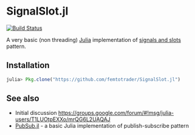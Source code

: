 # SignalSlot.jl

[![Build Status](https://travis-ci.org/femtotrader/SignalSlot.jl.svg?branch=master)](https://travis-ci.org/femtotrader/SignalSlot.jl)

A very basic (non threading) [Julia](http://julialang.org/) implementation of [signals and slots](https://en.wikipedia.org/wiki/Signals_and_slots) pattern.

## Installation

```julia
julia> Pkg.clone("https://github.com/femtotrader/SignalSlot.jl")
```

## See also

 - Initial discussion https://groups.google.com/forum/#!msg/julia-users/T1LUOtpEXXo/mrQG6L2UAQAJ
 - [PubSub.jl](https://github.com/femtotrader/PubSub.jl) - a basic Julia implementation of publish-subscribe pattern
